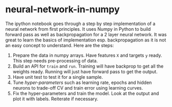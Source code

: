 # neural-network-in-numpy

The ipython notebook goes through a step by step implementation of a neural network from first principles. It uses Numpy in Python to build forward pass as well as backpropagation for a 2 layer neural network. It was great to learn the basics of implementation esp. backpropagation as it is not an easy concept to understand. 
Here are the steps: 
1. Prepare the data in numpy arrays. Have features `X` and targets `y` ready. This step needs pre-processing of data.
2. Build an API for `train` and `run`. Training will have backprop to get all the weights ready. Running will just have forward pass to get the output. 
3. Have unit test to test it for a single sample. 
4. Tune *hyper-parameters* such as learning rate, epochs and hidden neurons to trade-off CV and train error using learning curves. 
5. Fix the hyper-parameters and train the model. Look at the output and plot it with labels. Reiterate if necessary. 
